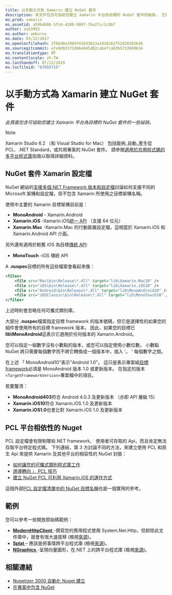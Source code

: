 ```yaml
---
title: 以手動方式為 Xamarin 建立 NuGet 套件
description: 本文件包含可協助您建立 Xamarin 平台為目標的 NuGet 套件的秘訣。 它描述 NuGet 套件 Xamarin 設定檔，PCL 的 Nuget，利用平台相依性，並連結到各種開放原始碼的範例。
ms.prod: xamarin
ms.assetid: a5964686-5fc6-4280-b087-7ba27cc1c8bf
author: asb3993
ms.author: amburns
ms.date: 03/22/2017
ms.openlocfilehash: 2f66d8a3960741643013a1010162f52d283026d6
ms.sourcegitcommit: afe9d93373d66eb45d82cabefca83b5733969634
ms.translationtype: MT
ms.contentlocale: zh-TW
ms.lasthandoff: 07/12/2019
ms.locfileid: "67855715"
---
```

# <a name="manually-creating-nuget-packages-for-xamarin"></a>以手動方式為 Xamarin 建立 NuGet 套件

_此頁面包含可協助您建立 Xamarin 平台為目標的 NuGet 套件的一些祕訣。_

> [!NOTE]
> Xamarin Studio 6.2 （和 Visual Studio for Mac） 包括能夠_自動_產生從 PCL、.NET Standard，或共用專案的 NuGet 套件。 請參閱[適用於共用程式碼的多平台程式庫](~/cross-platform/app-fundamentals/nuget-multiplatform-libraries/index.md)指南以取得詳細資料。

## <a name="nuget-package-xamarin-profiles"></a>NuGet 套件 Xamarin 設定檔

NuGet 網站的[支援多個.NET Framework 版本和設定檔](https://docs.nuget.org/create/enforced-package-conventions)討論如何支援不同的 Microsoft 架構和設定檔，但不包含 Xamarin 所使用之目標架構名稱。

使用中主要的 Xamarin 目標架構目前是：

* **MonoAndroid** - Xamarin.Android
* **Xamarin.iOS** -Xamarin.iOS[統一 API](~/cross-platform/macios/unified/index.md) （支援 64 位元）
* **Xamarin.Mac** -Xamarin.Mac 的行動裝置設定檔，這相當於 Xamarin.iOS 和 Xamarin.Android API 介面。

另外還有適用於較舊 iOS 為目標[傳統 API](~/cross-platform/macios/unified/index.md):

* **MonoTouch** -iOS 傳統 API

A **.nuspec**目標的所有這些檔案會看起來像：

```xml
<files>
    <file src="Mac\bin\Release\*.dll" target="lib\Xamarin.Mac20" />
    <file src="iOS\bin\Release\*.dll" target="lib\Xamarin.iOS10" />
    <file src="Android\bin\Release\*.dll" target="lib\MonoAndroid10" />
    <file src="iOSClassic\bin\Release\*.dll" target="lib\MonoTouch10" />
</files>
```

上述時則會忽略任何可攜式類別庫。

大部分 **.nuspec**檔案指定目標 framework 的版本號碼，但它是選擇性的如果您的組件會使用所有的目標 framework 版本。 因此，如果您的目標已**lib\MonoAndroid**這表示它適用於任何版本的 Xamarin.Android。

您可以指定一組數字沒有小數點的版本，或您可以指定使用小數位數。 小數點 NuGet 將只需要每個數字而不將它轉換成一個版本中，插入 '。 ' 每個數字之間。

在上述 「 MonoAndroid10"表示"Android 1.0"。 這只是表示專案組[目標 framework](~/android/app-fundamentals/android-api-levels.md)必須是 MonoAndroid 版本 1.0 或更新版本。 在指定的版本`<TargetFrameworkVersion>`專案檔中的項目。

若要釐清：

- **MonoAndroid403**符合 Android 4.0.3 及更新版本 （亦即 API 層級 15）
- **Xamarin.iOS10**符合 Xamarin.iOS 1.0 及更新版本
- **Xamarin.iOS1.0**也會比對 Xamarin.iOS 1.0 及更新版本

## <a name="pcl-nugets-with-platform-dependencies"></a>PCL 平台相依性的 Nuget

PCL 設定檔會有限制哪些.NET framework、 使用者可存取的 Api，而且肯定無法存取平台特定程式碼。 下列連結，第 3 方討論不同的方法，來建立使用 PCL 和原生 Api 來提供 Xamarin 及其他平台的相容性的 NuGet 封裝：

- [如何讓您的可攜式類別程式庫工作](http://blogs.msdn.com/b/dsplaisted/archive/2012/08/27/how-to-make-portable-class-libraries-work-for-you.aspx)
- [誘導轉向 」 PCL 技巧](http://log.paulbetts.org/the-bait-and-switch-pcl-trick/)
- [建立 NuGet PCL 可利用 Xamarin.iOS 的運作方式](http://www.jimbobbennett.io/creating-a-nuget-pcl-that-works-with-xamarin-ios/)

這個外部[PCL 設定檔清單中的 NuGet 目標名稱](http://embed.plnkr.co/03ck2dCtnJogBKHJ9EjY)也是一個實用的參考。

## <a name="examples"></a>範例

您可以參考一些開放原始碼範例：

- [**ModernHttpClient** ](https://www.nuget.org/packages/modernhttpclient/) -撰寫您的應用程式使用 System.Net.Http，但卸除此文件庫中，就會有很大速度移 (檢視[來源](https://github.com/paulcbetts/ModernHttpClient))。
- [**Splat** ](https://www.nuget.org/packages/Splat/) – 應該是把事情跨平台程式庫 (檢視[來源](https://github.com/paulcbetts/Splat))。
- [**NGraphics** ](https://www.nuget.org/packages/NGraphics/) -呈現向量圖形，在.NET 上的跨平台程式庫 (檢視[來源](https://github.com/praeclarum/NGraphics/blob/master/NGraphics.nuspec))。

## <a name="related-links"></a>相關連結

- [Nugetizer 3000 自動化 Nuget 建立](~/cross-platform/app-fundamentals/nuget-multiplatform-libraries/index.md)       
- [在專案中包含 NuGet](https://docs.microsoft.com/visualstudio/mac/nuget-walkthrough)

